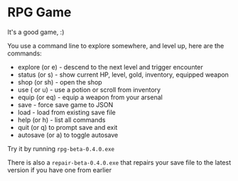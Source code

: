 # RPG Game

It's a good game, :)

You use a command line to explore somewhere, and level up, here are the commands:

 - explore (or e) - descend to the next level and trigger encounter
 - status (or s) - show current HP, level, gold, inventory, equipped weapon
 - shop (or sh) - open the shop
 - use ( or u) - use a potion or scroll from inventory
 - equip (or eq) - equip a weapon from your arsenal
 - save - force save game to JSON
 - load - load from existing save file
 - help (or h) - list all commands
 - quit (or q) to prompt save and exit
 - autosave (or a) to toggle autosave

Try it by running `rpg-beta-0.4.0.exe`

There is also a `repair-beta-0.4.0.exe` that repairs your save file to the latest version if you have one from earlier

